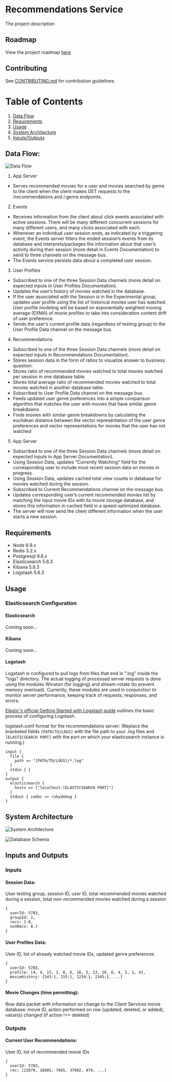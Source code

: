 # Recommendations Service

The project description

## Roadmap

View the project roadmap [here](ROADMAP.md)

## Contributing

See [CONTRIBUTING.md](CONTRIBUTING.md) for contribution guidelines.

# Table of Contents

1. [Data Flow](#data-flow)
1. [Requirements](#requirements)
1. [Usage](#usage)
1. [System Architecture](#system-architecture)
1. [Inputs/Outputs](#inputs-and-outputs)

## Data Flow:
![Data Flow](https://github.com/Tetraflix/recommendations/blob/development/images/data-flow.jpeg)

1. App Server
  - Serves recommended movies for a user and movies searched by genre to the client when the client makes GET requests to the /recommendations and /:genre endpoints.

2. Events
  - Receives information from the client about click events associated with active sessions. There will be many different concurrent sessions for many different users, and many clicks associated with each.
  - Whenever an individual user session ends, as indicated by a triggering event, the Events server filters the ended session’s events from its database and interprets/packages the information about that user’s activity during their session (more detail in Events Documentation) to send to three channels on the message bus.
  - The Events service persists data about a completed user session.

3. User Profiles
  - Subscribed to one of the three Session Data channels (more detail on expected inputs in User Profiles Documentation).
  - Updates the user’s history of movies watched in the database.
  - If the user associated with the Session is in the Experimental group, updates user profile using the list of historical movies user has watched.  User profile modeling will be based on exponentially weighted moving average (EXMA) of movie profiles to take into consideration content drift of user preference.
  - Sends the user’s current profile data (regardless of testing group) to the User Profile Data channel on the message bus.

4. Recommendations
  - Subscribed to one of the three Session Data channels (more detail on expected inputs in Recommendations Documentation).
  - Stores session data in the form of ratios to visualize answer to business question:
  - Stores ratio of recommended movies watched to total movies watched per session in one database table.
  - Stores total average ratio of recommended movies watched to total movies watched in another database table.
  - Subscribed to User Profile Data channel on the message bus.
  - Feeds updated user genre preferences into a simple comparison algorithm that matches the user with movies that have similar genre breakdowns
  - Finds movies with similar genre breakdowns by calculating the euclidean distance between the vector representation of the user genre preferences and vector representations for movies that the user has not watched

5. App Server
  - Subscribed to one of the three Session Data channels (more detail on expected inputs in App Server Documentation).
  - Using Session Data, updates “Currently Watching” field for the corresponding user to include most recent session data on movies in progress.
  - Using Session Data, updates cached total view counts in database for movies watched during the session.
  - Subscribed to Current Recommendations channel on the message bus.
  - Updates corresponding user’s current recommended movies list by matching the input movie IDs with its movie storage database, and stores this information in cached field in a speed-optimized database.
  - The server will now send the client different information when the user starts a new session.


## Requirements

- Node 6.9.x
- Redis 3.2.x
- Postgresql 9.6.x
- Elasticsearch 5.6.3
- Kibana 5.6.3
- Logstash 5.6.3

## Usage

### Elasticsearch Configuration

#### Elasticsearch

Coming soon...

#### Kibana

Coming soon...

#### Logstash

Logstash is configured to pull logs from files that end in ".log" inside the "logs" directory. The actual logging of processed server requests is done using the modules Winston (for logging) and stream-rotate (to prevent memory overload). Currently, these modules are used in conjunction to monitor server performance, keeping track of requests, responses, and errors.

[Elastic's official Getting Started with Logstash guide](https://www.elastic.co/guide/en/logstash/current/getting-started-with-logstash.html) outlines the basic process of configuring Logstash.

logstash.conf format for the recommendations server:
(Replace the bracketed fields ```[PATH/TO/LOGS]``` with the file path to your .log files and ```[ELASTICSEARCH PORT]``` with the port on which your elasticsearch instance is running.)
```
input {
  file {
    path => "[PATH/TO/LOGS]/*.log"
  }
  stdin { }
}
output {
  elasticsearch {
    hosts => ["localhost:[ELASTICSEARCH PORT]"]
  }
  stdout { codec => rubydebug }
}
```

## System Architecture
![System Architecture](https://github.com/Tetraflix/recommendations/blob/development/images/architecture.png)

![Database Schema](https://github.com/Tetraflix/recommendations/blob/development/images/schema.png)

## Inputs and Outputs

### Inputs

#### Session Data:
User testing group, session ID, user ID, total recommended movies watched during a session, total non-recommended movies watched during a session

```
{
  userId: 5783,
  groupId: 1,
  recs: 1.0,
  nonRecs: 0.7
}
```

#### User Profiles Data:
User ID, list of already watched movie IDs, updated genre preferences

```
{
  userId: 5783,
  profile: [4, 4, 15, 2, 0, 6, 16, 2, 13, 18, 6, 4, 5, 1, 4],
  movieHistory: {543:1, 155:1, 1234:1, 2345:1, ...}
}
```

#### Movie Changes (time permitting):
Row data packet with information on change to the Client Services movie database: movie ID, action performed on row (updated, deleted, or added), value(s) changed (if action !== deleted)

### Outputs

#### Current User Recommendations:
User ID, list of recommended movie IDs

```
{
  userId: 5783,
  rec: [23879, 16605, 7695, 37892, 479, ...]
}
```
